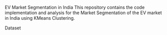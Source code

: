 EV Market Segmentation in India
This repository contains the code implementation and analysis for the Market Segmentation of the EV market in India using KMeans Clustering.

Dataset
